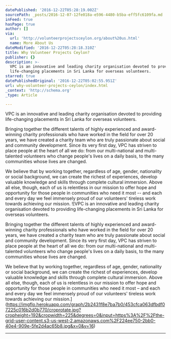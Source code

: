 ```yaml
---
datePublished: '2016-12-22T05:28:19.002Z'
sourcePath: _posts/2016-12-07-12fe018a-e596-4480-b5ba-eff5fc6109fa.md
inFeed: true
hasPage: true
author: []
via:
  url: 'http://volunteerprojectsceylon.org/about%20us.html'
  name: More About Us
dateModified: '2016-12-22T05:28:18.310Z'
title: Why Volunteer Projects Ceylon?
publisher: {}
description: >-
  VPC is an innovative and leading charity organisation devoted to providing
  life-changing placements in Sri Lanka for overseas volunteers.
starred: true
datePublishedOriginal: '2016-12-22T05:02:55.951Z'
url: why-volunteer-projects-ceylon/index.html
_context: 'http://schema.org'
_type: Article

---
```

VPC is an innovative and leading charity organisation devoted to providing life-changing placements in Sri Lanka for overseas volunteers.

Bringing together the different talents of highly experienced and award-winning charity professionals who have worked in the field for over 20 years, we have created a charity team who are truly passionate about social and community development. Since its very first day, VPC has striven to place people at the heart of all we do: from our multi-national and multi-talented volunteers who change people's lives on a daily basis, to the many communities whose lives are changed.

We believe that by working together, regardless of age, gender, nationality or social background, we can create the richest of experiences, develop valuable knowledge and skills through complete cultural immersion. Above all else, though, each of us is relentless in our mission to offer hope and opportunity for those people in communities who need it most -- and each and every day we feel immensely proud of our volunteers' tireless work towards achieving our mission.
![VPC is an innovative and leading charity organisation devoted to providing life-changing placements in Sri Lanka for overseas volunteers.

Bringing together the different talents of highly experienced and award-winning charity professionals who have worked in the field for over 20 years, we have created a charity team who are truly passionate about social and community development. Since its very first day, VPC has striven to place people at the heart of all we do: from our multi-national and multi-talented volunteers who change people's lives on a daily basis, to the many communities whose lives are changed.

We believe that by working together, regardless of age, gender, nationality or social background, we can create the richest of experiences, develop valuable knowledge and skills through complete cultural immersion. Above all else, though, each of us is relentless in our mission to offer hope and opportunity for those people in communities who need it most – and each and every day we feel immensely proud of our volunteers' tireless work towards achieving our mission.](https://imgflo.herokuapp.com/graph/2b2431f8e7ba7b0/453cfca063dfbdf07225c016b2d0b770/croprotate.jpg?cropheight=192&cropwidth=225&degrees=0&input=https%3A%2F%2Fthe-grid-user-content.s3-us-west-2.amazonaws.com%2F224ee750-2bb0-40e4-909e-5fe2d4ac65b8.jpg&x=0&y=16)

---